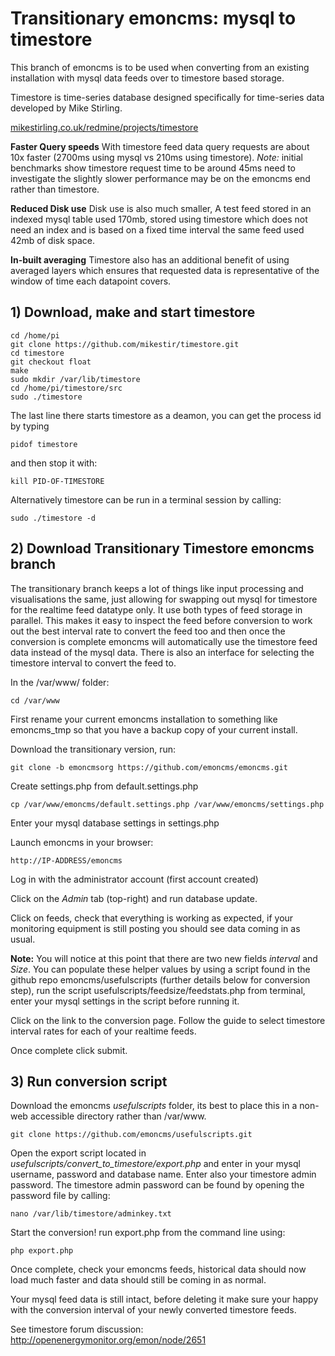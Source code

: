 # Transitionary emoncms: mysql to timestore
This branch of emoncms is to be used when converting from an existing installation with mysql data feeds over to timestore based storage.

Timestore is time-series database designed specifically for time-series data developed by Mike Stirling.

[mikestirling.co.uk/redmine/projects/timestore](mikestirling.co.uk/redmine/projects/timestore)

**Faster Query speeds**
With timestore feed data query requests are about 10x faster (2700ms using mysql vs 210ms using timestore).
*Note:* initial benchmarks show timestore request time to be around 45ms need to investigate the slightly slower performance may be on the emoncms end rather than timestore.

**Reduced Disk use**
Disk use is also much smaller, A test feed stored in an indexed mysql table used 170mb, stored using timestore which does not need an index and is based on a fixed time interval the same feed used 42mb of disk space. 

**In-built averaging**
Timestore also has an additional benefit of using averaged layers which ensures that requested data is representative of the window of time each datapoint covers.

## 1) Download, make and start timestore

    cd /home/pi
    git clone https://github.com/mikestir/timestore.git
    cd timestore
    git checkout float
    make
    sudo mkdir /var/lib/timestore
    cd /home/pi/timestore/src
    sudo ./timestore

The last line there starts timestore as a deamon, you can get the process id by typing

    pidof timestore

and then stop it with:

    kill PID-OF-TIMESTORE

Alternatively timestore can be run in a terminal session by calling:

    sudo ./timestore -d

## 2) Download Transitionary Timestore emoncms branch

The transitionary branch keeps a lot of things like input processing and visualisations the same, just allowing for swapping out mysql for timestore for the realtime feed datatype only. It use both types of feed storage in parallel. This makes it easy to inspect the feed before conversion to work out the best interval rate to convert the feed too and then once the conversion is complete emoncms will automatically use the timestore feed data instead of the mysql data. There is also an interface for selecting the timestore interval to convert the feed to.

In the /var/www/ folder:

    cd /var/www

First rename your current emoncms installation to something like emoncms_tmp so that you have a backup copy of your current install.

Download the transitionary version, run:

    git clone -b emoncmsorg https://github.com/emoncms/emoncms.git

Create settings.php from default.settings.php

    cp /var/www/emoncms/default.settings.php /var/www/emoncms/settings.php

Enter your mysql database settings in settings.php

Launch emoncms in your browser:

    http://IP-ADDRESS/emoncms

Log in with the administrator account (first account created)

Click on the *Admin* tab (top-right) and run database update.

Click on feeds, check that everything is working as expected, if your monitoring equipment is still posting you should see data coming in as usual. 

**Note:** You will notice at this point that there are two new fields *interval* and *Size*. You can populate these helper values by using a script found in the github repo emoncms/usefulscripts (further details below for conversion step), run the script usefulscripts/feedsize/feedstats.php from terminal, enter your mysql settings in the script before running it. 

Click on the link to the conversion page. Follow the guide to select timestore interval rates for each of your realtime feeds. 

Once complete click submit.

## 3) Run conversion script 

Download the emoncms *usefulscripts* folder, its best to place this in a non-web accessible directory rather than /var/www.

    git clone https://github.com/emoncms/usefulscripts.git

Open the export script located in *usefulscripts/convert\_to\_timestore/export.php* and enter in your mysql username, password and database name. Enter also your timestore admin password. The timestore admin password can be found by opening the password file by calling:

    nano /var/lib/timestore/adminkey.txt

Start the conversion! run export.php from the command line using:

    php export.php

Once complete, check your emoncms feeds, historical data should now load much faster and data should still be coming in as normal.

Your mysql feed data is still intact, before deleting it make sure your happy with the conversion interval of your newly converted timestore feeds.

See timestore forum discussion: http://openenergymonitor.org/emon/node/2651

